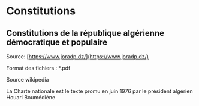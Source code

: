 # Constitutions
## Constitutions de la république algérienne démocratique et populaire

Source: [https://www.joradp.dz/](https://www.joradp.dz/)

Format des fichiers : *.pdf

Source wikipedia

La Charte nationale est le texte promu en juin 1976 par le président algérien Houari Boumédiène

